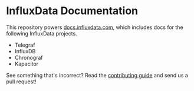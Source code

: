 # InfluxData Documentation

This repository powers [docs.influxdata.com](https://docs.influxdata.com), which includes docs for the following InfluxData projects.

- Telegraf
- InfluxDB
- Chronograf
- Kapacitor

See something that's incorrect? Read the [contributing guide](https://github.com/influxdb/docs.influxdata.com/blob/master/CONTRIBUTING.md) and send us a pull request!
